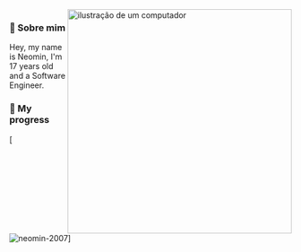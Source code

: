 <img src="https://external-content.duckduckgo.com/iu/?u=https%3A%2F%2Fwebstockreview.net%2Fimages%2Fstitch-clipart-lilo-and-stitch-14.png&f=1&nofb=1&ipt=51b843cd36d1957281fe800ce49a188b945121fb61544b5e95bd45b267af254f&ipo=images" alt="ilustração de um computador" min-width="400px" max-width="400px" width="400px" align="right">

### 🌿 Sobre mim
<p align="left"> 
  Hey, my name is Neomin, I'm 17 years old and a Software Engineer.
</p>

### 🌱 My progress
[![neomin-2007](https://github-readme-stats.vercel.app/api?username=neomin-2007&show_icons=true&theme=radical)]

